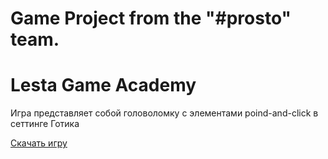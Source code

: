 # Game Project from the "#prosto" team.
# Lesta Game Academy

Игра представляет собой головоломку с элементами poind-and-click в сеттинге Готика

[Скачать игру](https://disk.yandex.ru/d/g3ya7_SwNfXe-Q)
